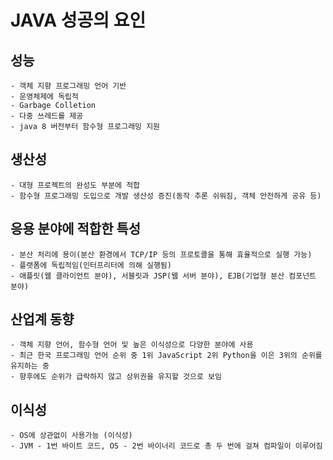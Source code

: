 # JAVA 성공의 요인

## 성능
	- 객체 지향 프로그래밍 언어 기반
	- 운영체제에 독립적
	- Garbage Colletion
	- 다중 쓰레드를 제공
	- java 8 버전부터 함수형 프로그래밍 지원

## 생산성
    - 대형 프로젝트의 완성도 부분에 적합
    - 함수형 프로그래밍 도입으로 개발 생산성 증진(동작 추론 쉬워짐, 객체 안전하게 공유 등)

## 응용 분야에 적합한 특성
    - 분산 처리에 용이(분산 환경에서 TCP/IP 등의 프로토콜을 통해 효율적으로 실행 가능)
    - 플랫폼에 독립적임(인터프리터에 의해 실행됨)
    - 애플릿(웹 클라이언트 분야), 서블릿과 JSP(웹 서버 분야), EJB(기업형 분산 컴포넌트 분야)

## 산업계 동향
    - 객체 지향 언어, 함수형 언어 및 높은 이식성으로 다양한 분야에 사용
    - 최근 한국 프로그래밍 언어 순위 중 1위 JavaScript 2위 Python을 이은 3위의 순위를 유지하는 중
    - 향후에도 순위가 급락하지 않고 상위권을 유지할 것으로 보임

## 이식성
    - OS에 상관없이 사용가능 (이식성)
    - JVM - 1번 바이트 코드, OS - 2번 바이너리 코드로 총 두 번에 걸쳐 컴파일이 이루어짐
